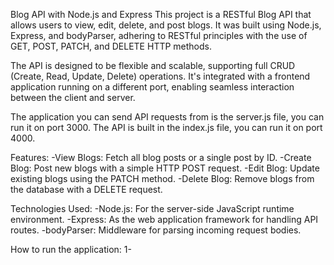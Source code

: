 
Blog API with Node.js and Express
This project is a RESTful Blog API that allows users to view, edit, delete, and post blogs. It was built using Node.js, Express, and bodyParser, adhering to RESTful principles with the use of GET, POST, PATCH, and DELETE HTTP methods.

The API is designed to be flexible and scalable, supporting full CRUD (Create, Read, Update, Delete) operations. It's integrated with a frontend application running on a different port, enabling seamless interaction between the client and server.

The application you can send API requests from is the server.js file, you can run it on port 3000.
The API is built in the index.js file, you can run it on port 4000.

Features:
-View Blogs: Fetch all blog posts or a single post by ID.
-Create Blog: Post new blogs with a simple HTTP POST request.
-Edit Blog: Update existing blogs using the PATCH method.
-Delete Blog: Remove blogs from the database with a DELETE request.

Technologies Used:
-Node.js: For the server-side JavaScript runtime environment.
-Express: As the web application framework for handling API routes.
-bodyParser: Middleware for parsing incoming request bodies.

How to run the application:
1- 

